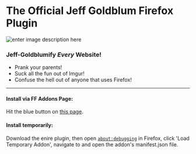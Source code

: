 
# The Official Jeff Goldblum Firefox Plugin

![enter image description here](https://i.imgur.com/Vz9t4sI.png)
### Jeff-Goldblumify *Every* Website!

 - Prank your parents!
 - Suck all the fun out of Imgur!
 - Confuse the hell out of anyone that uses Firefox!

<hr>

#### Install via FF Addons Page:

Hit the blue button on [this page](https://addons.mozilla.org/en-US/firefox/addon/goldblumify/).

#### Install temporarily:

Download the enire plugin, then open [`about:debugging`](about:debugging) in Firefox, click 'Load Temporary Addon', navigate to and open the addon's manifest.json file.

